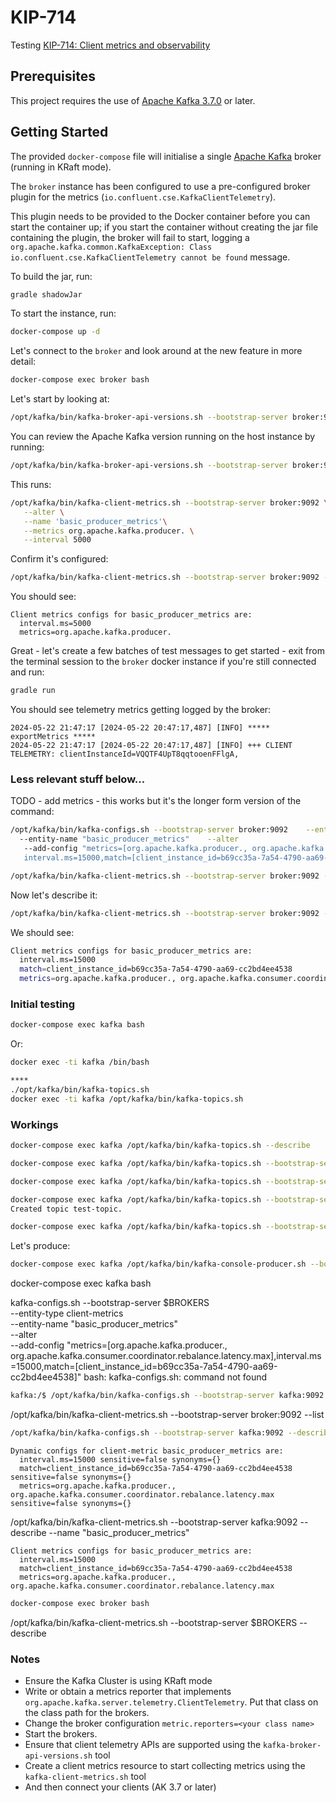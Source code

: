 # KIP-714

Testing [KIP-714: Client metrics and observability](https://cwiki.apache.org/confluence/display/KAFKA/KIP-714%3A+Client+metrics+and+observability)

## Prerequisites

This project requires the use of [Apache Kafka 3.7.0](https://kafka.apache.org/downloads) or later.

## Getting Started

The provided `docker-compose` file will initialise a single [Apache Kafka](https://hub.docker.com/r/apache/kafka) broker (running in KRaft mode).

The `broker` instance has been configured to use a pre-configured broker plugin for the metrics (`io.confluent.cse.KafkaClientTelemetry`).

This plugin needs to be provided to the Docker container before you can start the container up; if you start the container without creating the jar file containing the plugin, the broker will fail to start, logging a `org.apache.kafka.common.KafkaException: Class io.confluent.cse.KafkaClientTelemetry cannot be found` message.

To build the jar, run:

```bash
gradle shadowJar
```

To start the instance, run:

```bash
docker-compose up -d
```

Let's connect to the `broker` and look around at the new feature in more detail:

```bash
docker-compose exec broker bash
```

Let's start by looking at:

```bash
/opt/kafka/bin/kafka-broker-api-versions.sh --bootstrap-server broker:9092
```

You can review the Apache Kafka version running on the host instance by running:

```bash
/opt/kafka/bin/kafka-broker-api-versions.sh --bootstrap-server broker:9092 --version
```

This runs:

```bash
/opt/kafka/bin/kafka-client-metrics.sh --bootstrap-server broker:9092 \
   --alter \
   --name 'basic_producer_metrics'\
   --metrics org.apache.kafka.producer. \
   --interval 5000
```
Confirm it's configured:

```bash
/opt/kafka/bin/kafka-client-metrics.sh --bootstrap-server broker:9092 --describe --name "basic_producer_metrics"
```
You should see:

```terminal
Client metrics configs for basic_producer_metrics are:
  interval.ms=5000
  metrics=org.apache.kafka.producer.
```

Great - let's create a few batches of test messages to get started - exit from the terminal session to the `broker` docker instance if you're still connected and run:

```bash
gradle run
```
You should see telemetry metrics getting logged by the broker: 

```logfile
2024-05-22 21:47:17 [2024-05-22 20:47:17,487] [INFO] ***** exportMetrics *****
2024-05-22 21:47:17 [2024-05-22 20:47:17,487] [INFO] +++ CLIENT TELEMETRY: clientInstanceId=VQQTF4UpT8qqtooenFFlgA,
```






### Less relevant stuff below...

TODO - add metrics - this works but it's the longer form version of the command:

```bash
/opt/kafka/bin/kafka-configs.sh --bootstrap-server broker:9092    --entity-type client-metrics  
  --entity-name "basic_producer_metrics"    --alter   
   --add-config "metrics=[org.apache.kafka.producer., org.apache.kafka.consumer.coordinator.rebalance.latency.max],
   interval.ms=15000,match=[client_instance_id=b69cc35a-7a54-4790-aa69-cc2bd4ee4538]"
```

```bash
/opt/kafka/bin/kafka-client-metrics.sh --bootstrap-server broker:9092 --list
```

Now let's describe it:

```bash
/opt/kafka/bin/kafka-client-metrics.sh --bootstrap-server broker:9092 --describe --name "basic_producer_metrics"
```



We should see:

```bash
Client metrics configs for basic_producer_metrics are:
  interval.ms=15000
  match=client_instance_id=b69cc35a-7a54-4790-aa69-cc2bd4ee4538
  metrics=org.apache.kafka.producer., org.apache.kafka.consumer.coordinator.rebalance.latency.max
```



### Initial testing

```bash
docker-compose exec kafka bash
```

Or:

```bash
docker exec -ti kafka /bin/bash

****
./opt/kafka/bin/kafka-topics.sh
docker exec -ti kafka /opt/kafka/bin/kafka-topics.sh
```

### Workings

```bash
docker-compose exec kafka /opt/kafka/bin/kafka-topics.sh --describe

docker-compose exec kafka /opt/kafka/bin/kafka-topics.sh --bootstrap-server kafka:9092 --describe

docker-compose exec kafka /opt/kafka/bin/kafka-topics.sh --bootstrap-server kafka:9092 --create

docker-compose exec kafka /opt/kafka/bin/kafka-topics.sh --bootstrap-server kafka:9092 --create --topic test-topic
Created topic test-topic.

docker-compose exec kafka /opt/kafka/bin/kafka-topics.sh --bootstrap-server kafka:9092 --list
```

Let's produce:

```bash
docker-compose exec kafka /opt/kafka/bin/kafka-console-producer.sh --bootstrap-server kafka:9092 --topic test-topic
```

docker-compose exec kafka bash

kafka-configs.sh --bootstrap-server $BROKERS \
--entity-type client-metrics \
--entity-name "basic_producer_metrics" \
--alter \
--add-config "metrics=[org.apache.kafka.producer., org.apache.kafka.consumer.coordinator.rebalance.latency.max],interval.ms=15000,match=[client_instance_id=b69cc35a-7a54-4790-aa69-cc2bd4ee4538]"
bash: kafka-configs.sh: command not found

```bash
kafka:/$ /opt/kafka/bin/kafka-configs.sh --bootstrap-server kafka:9092    --entity-type client-metrics    --entity-name "basic_producer_metrics"    --alter    --add-config "metrics=[org.apache.kafka.producer., org.apache.kafka.consumer.coordinator.rebalance.latency.max],interval.ms=15000,match=[client_instance_id=b69cc35a-7a54-4790-aa69-cc2bd4ee4538]"
```

/opt/kafka/bin/kafka-client-metrics.sh --bootstrap-server broker:9092 --list

```bash
/opt/kafka/bin/kafka-configs.sh --bootstrap-server kafka:9092 --describe --entity-type client-metrics --entity-name "basic_producer_metrics"
```

```terminal
Dynamic configs for client-metric basic_producer_metrics are:
  interval.ms=15000 sensitive=false synonyms={}
  match=client_instance_id=b69cc35a-7a54-4790-aa69-cc2bd4ee4538 sensitive=false synonyms={}
  metrics=org.apache.kafka.producer., org.apache.kafka.consumer.coordinator.rebalance.latency.max sensitive=false synonyms={}
```

/opt/kafka/bin/kafka-client-metrics.sh --bootstrap-server kafka:9092 --describe --name "basic_producer_metrics"

```terminal
Client metrics configs for basic_producer_metrics are:
  interval.ms=15000
  match=client_instance_id=b69cc35a-7a54-4790-aa69-cc2bd4ee4538
  metrics=org.apache.kafka.producer., org.apache.kafka.consumer.coordinator.rebalance.latency.max
```


```bash
docker-compose exec broker bash
```

/opt/kafka/bin/kafka-client-metrics.sh --bootstrap-server $BROKERS --describe

### Notes

- Ensure the Kafka Cluster is using KRaft mode
- Write or obtain a metrics reporter that implements `org.apache.kafka.server.telemetry.ClientTelemetry`. Put that class on the class path for the brokers.
- Change the broker configuration `metric.reporters=<your class name>`
- Start the brokers.
- Ensure that client telemetry APIs are supported using the `kafka-broker-api-versions.sh` tool
- Create a client metrics resource to start collecting metrics using the `kafka-client-metrics.sh` tool
- And then connect your clients (AK 3.7 or later)